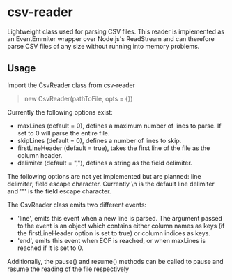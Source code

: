 # csv-reader

Lightweight class used for parsing CSV files. This reader is implemented as an EventEmmiter wrapper over Node.js's ReadStream and can therefore parse CSV files of any size without running into memory problems.

## Usage

Import the CsvReader class from csv-reader

> new CsvReader(pathToFile, opts = {})

Currently the following options exist:

- maxLines (default = 0), defines a maximum number of lines to parse. If set to 0 will parse the entire file.
- skipLines (default = 0), defines a number of lines to skip.
- firstLineHeader (default = true), takes the first line of the file as the column header.
- delimiter (default = ","), defines a string as the field delimiter.

The following options are not yet implemented but are planned: line delimiter, field escape character. Currently \n is the default line delimiter and '"' is the field escape character.

The CsvReader class emits two different events:

- 'line', emits this event when a new line is parsed. The argument passed to the event is an object which contains either column names as keys (if the firstLineHeader option is set to true) or column indices as keys.
- 'end', emits this event when EOF is reached, or when maxLines is reached if it is set to 0.

Additionally, the pause() and resume() methods can be called to pause and resume the reading of the file respectively
